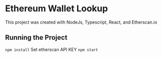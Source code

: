 # Ethereum Wallet Lookup

This project was created with NodeJs, Typescript, React,  and Etherscan.io

## Running the Project
`npm install`
Set etherscan API KEY
`npm start`


